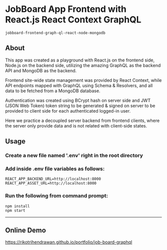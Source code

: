 # JobBoard App Frontend with React.js React Context GraphQL

`jobboard-frontend-graph-ql-react-node-mongodb`

## About

This app was created as a playground with React.js on the frontend side, Node.js on the backend side, utilizing the amazing GraphQL as the backend API and MongoDB as the backend.

Frontend site-wide state management was provided by React Context, while API endpoints mapped with GraphQL using Schema & Resolvers, and all data to be fetched from a MongoDB database.

Authentication was created using BCrypt hash on server side and JWT (JSON Web Token) token string to be generated & signed on server to be provided to client side for each authenticated logged-in user.

Here we practice a decoupled server backend from frontend clients, where the server only provide data and is not related with client-side states.

## Usage
### Create a new file named '.env' right in the root directory

### Add inside .env file variables as follows:
```
REACT_APP_BACKEND_URL=http://localhost:8000
REACT_APP_ASSET_URL=http://localhost:8000
```

### Run the following from command prompt:
```
npm install
npm start
```
----------------
## Online Demo
<https://rikotrihendrawan.github.io/portfolio/job-board-graphql>
